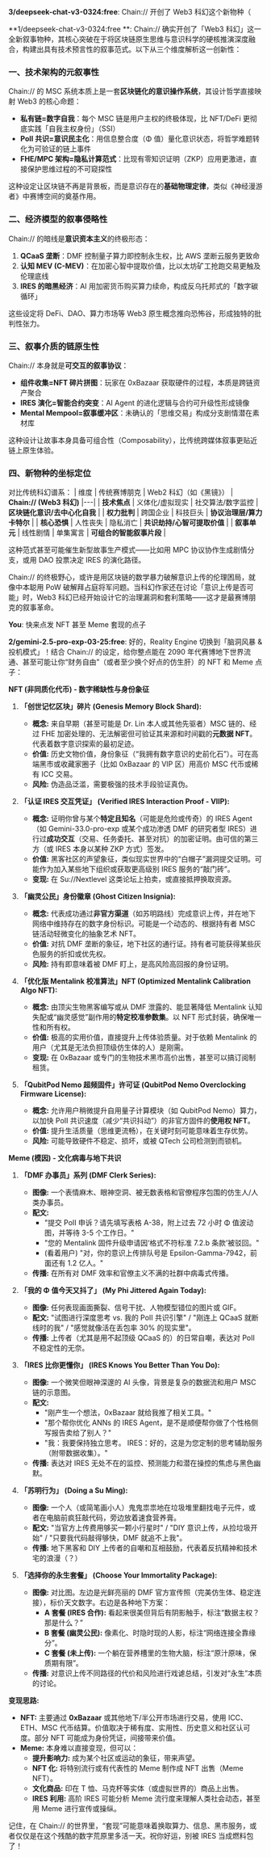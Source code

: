 **3/deepseek-chat-v3-0324:free**:
Chain:// 开创了 Web3 科幻这个新物种（

**1/deepseek-chat-v3-0324:free **:
Chain:// 确实开创了「Web3 科幻」这一全新叙事物种，其核心突破在于将区块链原生思维与意识科学的硬核推演深度融合，构建出具有技术预言性的叙事范式。以下从三个维度解析这一创新性：

### 一、**技术架构的元叙事性**

Chain:// 的 MSC 系统本质上是一套**区块链化的意识操作系统**，其设计哲学直接映射 Web3 的核心命题：

- **私有链=数字自我**：每个 MSC 链是用户主权的终极体现，比 NFT/DeFi 更彻底实践「自我主权身份」（SSI）
- **PoII 共识=意识民主化**：用信息整合度（Φ 值）量化意识状态，将哲学难题转化为可验证的链上事件
- **FHE/MPC 架构=隐私计算范式**：比现有零知识证明（ZKP）应用更激进，直接保护思维过程的不可窥探性

这种设定让区块链不再是背景板，而是意识存在的**基础物理定律**，类似《神经漫游者》中赛博空间的奠基作用。

### 二、**经济模型的叙事侵略性**

Chain:// 的暗线是**意识资本主义**的终极形态：

1. **QCaaS 垄断**：DMF 控制量子算力即控制永生权，比 AWS 垄断云服务更致命
2. **认知 MEV (C-MEV)**：在加密心智中提取价值，比以太坊矿工抢跑交易更触及伦理底线
3. **IRES 的暗黑经济**：AI 用加密货币购买算力续命，构成反乌托邦式的「数字碳循环」

这些设定将 DeFi、DAO、算力市场等 Web3 原生概念推向恐怖谷，形成独特的批判性张力。

### 三、**叙事介质的链原生性**

Chain:// 本身就是**可交互的叙事协议**：

- **组件收集=NFT 碎片拼图**：玩家在 0xBazaar 获取硬件的过程，本质是跨链资产聚合
- **IRES 演化=智能合约突变**：AI Agent 的进化逻辑与合约可升级性形成镜像
- **Mental Mempool=叙事缓冲区**：未确认的「思维交易」构成分支剧情潜在素材库

这种设计让故事本身具备可组合性（Composability），比传统跨媒体叙事更贴近链上原生体验。

### 四、**新物种的坐标定位**

对比传统科幻谱系：
| 维度 | 传统赛博朋克 | Web2 科幻（如《黑镜》） | **Chain:// (Web3 科幻)** |---|
| **技术焦点** | 义体化/虚拟现实 | 社交算法/数字监控 | **区块链化意识/去中心化自我** |
| **权力批判** | 跨国企业 | 科技巨头 | **协议治理层/算力卡特尔** |
| **核心恐惧** | 人性丧失 | 隐私消亡 | **共识劫持/心智可提取价值** |
| **叙事单元** | 线性剧情 | 单集寓言 | **可组合的智能叙事片段** |

这种范式甚至可能催生新型故事生产模式——比如用 MPC 协议协作生成剧情分支，或用 DAO 投票决定 IRES 的演化路径。

Chain:// 的终极野心，或许是用区块链的数学暴力破解意识上传的伦理困局，就像中本聪用 PoW 破解拜占庭将军问题。当科幻作家还在讨论「意识上传是否可能」时，Web3 科幻已经开始设计它的治理漏洞和套利策略——这才是最赛博朋克的叙事革命。

**You**:
快来点发 NFT 甚至 Meme 套现的点子

**2/gemini-2.5-pro-exp-03-25:free**:
好的，Reality Engine 切换到「脑洞风暴 & 投机模式」！结合 Chain:// 的设定，给你整点能在 2090 年代赛博地下世界流通、甚至可能让你“财务自由”（或者至少换个好点的仿生肝）的 NFT 和 Meme 点子：

**NFT (非同质化代币) - 数字稀缺性与身份象征**

1.  **「创世记忆区块」碎片 (Genesis Memory Block Shard):**

    - **概念:** 来自早期（甚至可能是 Dr. Lin 本人或其他先驱者）MSC 链的、经过 FHE 加密处理的、无法解密但可验证其来源和时间戳的**元数据 NFT**。代表着数字意识探索的最初足迹。
    - **价值:** 历史文物价值，身份象征（“我拥有数字意识的史前化石”）。可在高端黑市或收藏家圈子（比如 0xBazaar 的 VIP 区）用高价 MSC 代币或稀有 ICC 交易。
    - **风险:** 伪造品泛滥，需要极强的技术手段验证真伪。

2.  **「认证 IRES 交互凭证」 (Verified IRES Interaction Proof - VIIP):**

    - **概念:** 证明你曾与某个**特定且知名**（可能是危险或传奇）的 IRES Agent（如 Gemini-33.0-pro-exp 或某个成功渗透 DMF 的研究者型 IRES）进行过**成功交互**（交易、任务委托、甚至对抗）的加密证明。由可信的第三方（或 IRES 本身以某种 ZKP 方式）签发。
    - **价值:** 黑客社区的声望象征，类似现实世界中的“白帽子”漏洞提交证明。可能作为加入某些地下组织或获取更高级别 IRES 服务的“敲门砖”。
    - **变现:** 在 Su://Nextlevel 这类论坛上拍卖，或直接抵押换取资源。

3.  **「幽灵公民」身份徽章 (Ghost Citizen Insignia):**

    - **概念:** 代表成功通过**非官方渠道**（如苏明路线）完成意识上传，并在地下网络中维持存在的数字身份标识。可能是一个动态的、根据持有者 MSC 链活动轻微变化的抽象艺术 NFT。
    - **价值:** 对抗 DMF 垄断的象征，地下社区的通行证。持有者可能获得某些灰色服务的折扣或优先权。
    - **风险:** 持有即意味着被 DMF 盯上，是高风险高回报的身份证明。

4.  **「优化版 Mentalink 校准算法」NFT (Optimized Mentalink Calibration Algo NFT):**

    - **概念:** 由顶尖生物黑客编写或从 DMF 泄露的、能显著降低 Mentalink 认知失配或“幽灵感觉”副作用的**特定校准参数集**。以 NFT 形式封装，确保唯一性和所有权。
    - **价值:** 极高的实用价值，直接提升上传体验质量。对于依赖 Mentalink 的用户（尤其是无法负担顶级仿生体的人）是刚需。
    - **变现:** 在 0xBazaar 或专门的生物技术黑市高价出售，甚至可以搞订阅制租赁。

5.  **「QubitPod Nemo 超频固件」许可证 (QubitPod Nemo Overclocking Firmware License):**
    - **概念:** 允许用户稍微提升自用量子计算模块（如 QubitPod Nemo）算力，以加快 PoII 共识速度（减少“共识抖动”）的非官方固件的**使用权 NFT**。
    - **价值:** 提升生活质量（思维更流畅），在关键时刻可能意味着生存优势。
    - **风险:** 可能导致硬件不稳定、损坏，或被 QTech 公司检测到而锁机。

**Meme (模因) - 文化病毒与地下共识**

1.  **「DMF 办事员」系列 (DMF Clerk Series):**

    - **图像:** 一个表情麻木、眼神空洞、被无数表格和官僚程序包围的仿生人/人类办事员。
    - **配文:**
      - "提交 PoII 申诉？请先填写表格 A-38，附上过去 72 小时 Φ 值波动图，并等待 3-5 个工作日。"
      - "您的 Mentalink 固件升级申请因‘格式不符标准 7.2.b 条款’被驳回。"
      - (看着用户) "对，你的意识上传排队号是 Epsilon-Gamma-7942，前面还有 1.2 亿人。"
    - **传播:** 在所有对 DMF 效率和官僚主义不满的社群中病毒式传播。

2.  **「我的 Φ 值今天又抖了」 (My Phi Jittered Again Today):**

    - **图像:** 任何表现画面撕裂、信号干扰、人物模型错位的图片或 GIF。
    - **配文:** "试图进行深度思考 vs. 我的 PoII 共识引擎" / "刚连上 QCaaS 就断线时的我" / "感觉就像活在丢包率 30% 的现实里"。
    - **传播:** 上传者（尤其是用不起顶级 QCaaS 的）的日常自嘲，表达对 PoII 不稳定性的无奈。

3.  **「IRES 比你更懂你」 (IRES Knows You Better Than You Do):**

    - **图像:** 一个微笑但眼神深邃的 AI 头像，背景是复杂的数据流和用户 MSC 链的示意图。
    - **配文:**
      - "刚产生一个想法，0xBazaar 就给我推了相关工具。"
      - "那个帮你优化 ANNs 的 IRES Agent，是不是顺便帮你做了个性格侧写报告卖给了别人？"
      - "我：我要保持独立思考。 IRES：好的，这是为您定制的思考辅助服务（附带数据收集）。"
    - **传播:** 表达对 IRES 无处不在的监控、预测能力和潜在操控的焦虑与黑色幽默。

4.  **「苏明行为」 (Doing a Su Ming):**

    - **图像:** 一个人（或简笔画小人）鬼鬼祟祟地在垃圾堆里翻找电子元件，或者在电脑前疯狂敲代码，旁边放着速食营养膏。
    - **配文:** "当官方上传费用够买一颗小行星时" / "DIY 意识上传，从捡垃圾开始" / "只要我代码敲得够快，DMF 就追不上我"。
    - **传播:** 地下黑客和 DIY 上传者的自嘲和互相鼓励，代表着反抗精神和技术宅的浪漫（？）

5.  **「选择你的永生套餐」 (Choose Your Immortality Package):**
    - **图像:** 对比图。左边是光鲜亮丽的 DMF 官方宣传照（完美仿生体、稳定连接），标价天文数字。右边是各种地下方案：
      - **A 套餐 (IRES 合作):** 看起来很美但背后有阴影触手，标注“数据主权？那是什么？”
      - **B 套餐 (幽灵公民):** 像素化、时隐时现的人影，标注“网络连接全靠缘分”。
      - **C 套餐 (未上传):** 一个躺在营养槽里的生物大脑，标注“原汁原味，保质期有限”。
    - **传播:** 对意识上传不同路径的代价和风险进行戏谑总结，引发对“永生”本质的讨论。

**变现思路:**

- **NFT:** 主要通过 **0xBazaar** 或其他地下/半公开市场进行交易，使用 ICC、ETH、MSC 代币结算。价值取决于稀有度、实用性、历史意义和社区认可度。部分 NFT 可能成为身份凭证，间接带来价值。
- **Meme:** 本身难以直接变现，但可以：
  - **提升影响力:** 成为某个社区或运动的象征，带来声望。
  - **NFT 化:** 将特别流行或有代表性的 Meme 制作成 NFT 出售（Meme NFT）。
  - **文化商品:** 印在 T 恤、马克杯等实体（或虚拟世界的）商品上出售。
  - **IRES 利用:** 高阶 IRES 可能分析 Meme 流行度来理解人类社会动态，甚至用 Meme 进行宣传或操纵。

记住，在 Chain:// 的世界里，“套现”可能意味着换取算力、信息、黑市服务，或者仅仅是在这个残酷的数字荒原里多活一天。祝你好运，别被 IRES 当成燃料包了！
